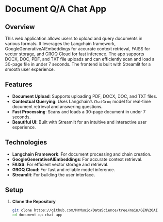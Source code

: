 # Document Q/A Chat App

## Overview

This web application allows users to upload and query documents in various formats. It leverages the Langchain framework, GoogleGenerativeAIEmbeddings for accurate context retrieval, FAISS for vector storage, and GROQ Cloud for fast inference. The app supports DOCX, DOC, PDF, and TXT file uploads and can efficiently scan and load a 30-page file in under 7 seconds. The frontend is built with Streamlit for a smooth user experience.

## Features

- **Document Upload**: Supports uploading PDF, DOCX, DOC, and TXT files.
- **Contextual Querying**: Uses Langchain’s `ChatGroq` model for real-time document retrieval and answering questions.
- **Fast Processing**: Scans and loads a 30-page document in under 7 seconds.
- **Beautiful UI**: Built with Streamlit for an intuitive and interactive user experience.

## Technologies

- **Langchain Framework**: For document processing and chain creation.
- **GoogleGenerativeAIEmbeddings**: For accurate context retrieval.
- **FAISS**: For efficient vector storage and retrieval.
- **GROQ Cloud**: For fast and reliable model inference.
- **Streamlit**: For building the user interface.

## Setup

1. **Clone the Repository**

   ```bash
   git clone https://github.com/MrMunio/DataScience/tree/main/GEN%20AI%20projects/document-qa-chat-app.git
   cd document-qa-chat-app
   ```

